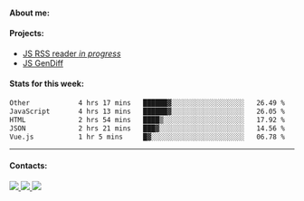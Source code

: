 #### About me:

#### Projects:
- [JS RSS reader *in progress*](https://github.com/GKoil/frontend-project-lvl3)
- [JS GenDiff](https://github.com/GKoil/GenDiff)

#### Stats for this week:
<!--START_SECTION:waka-->

```txt
Other            4 hrs 17 mins   ██████▓░░░░░░░░░░░░░░░░░░   26.49 %
JavaScript       4 hrs 13 mins   ██████▓░░░░░░░░░░░░░░░░░░   26.05 %
HTML             2 hrs 54 mins   ████▒░░░░░░░░░░░░░░░░░░░░   17.92 %
JSON             2 hrs 21 mins   ███▓░░░░░░░░░░░░░░░░░░░░░   14.56 %
Vue.js           1 hr 5 mins     █▓░░░░░░░░░░░░░░░░░░░░░░░   06.78 %
```

<!--END_SECTION:waka-->
---
#### Contacts:

<a target='_blank' title='LinkedIn' href="https://www.linkedin.com/in/gkoil/">
  <img src="https://img.shields.io/badge/LinkedIn-0077B5?style=for-the-badge&logo=linkedin&logoColor=white" />
</a>
<a target='_blank' title='Telegram' href="https://t.me/gkoil">
  <img src="https://img.shields.io/badge/Telegram-2CA5E0?style=for-the-badge&logo=telegram&logoColor=white" />
</a>
<a target='_blank' title='Gmail' href="mailto: gk.grigorev@gmail.com">
  <img src="https://img.shields.io/badge/Gmail-D14836?style=for-the-badge&logo=gmail&logoColor=white" />
</a>

